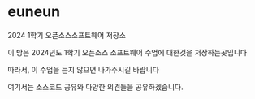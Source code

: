 # euneun

2024 1학기 오픈소스소프트웨어 저장소

이 방은 2024년도 1학기 오픈소스 소프트웨어 수업에 대한것을 저장하는곳입니다

따라서, 이 수업을 듣지 않으면 나가주시길 바랍니다

여기서는 소스코드 공유와 다양한 의견들을 공유하겠습니다.
